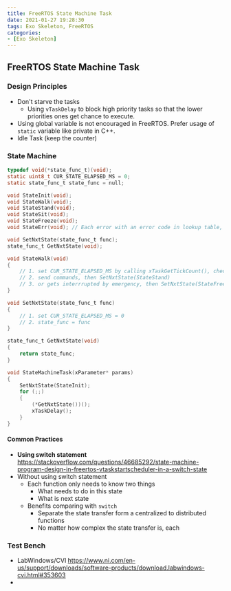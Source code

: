 ```yaml
---
title: FreeRTOS State Machine Task
date: 2021-01-27 19:28:30
tags: Exo Skeleton, FreeRTOS
categories:
- [Exo Skeleton]
---
```


## FreeRTOS State Machine Task

### Design Principles

- Don't starve the tasks
  - Using `vTaskDelay` to block high priority tasks so that the lower priorities ones get chance to execute.
- Using global variable is not encouraged in FreeRTOS.  Prefer usage of `static` variable like private in C++.
- Idle Task (keep the counter)

### State Machine

```c
typedef void(*state_func_t)(void);
static uint8_t CUR_STATE_ELAPSED_MS = 0;
static state_func_t state_func = null;

void StateInit(void);
void StateWalk(void);
void StateStand(void);
void StateSit(void);
void StateFreeze(void);
void StateErr(void); // Each error with an error code in lookup table, e.g. timeout

void SetNxtState(state_func_t func);
state_func_t GetNxtState(void);

void StateWalk(void)
{
    // 1. set CUR_STATE_ELAPSED_MS by calling xTaskGetTickCount(), check if timeout
    // 2. send commands, then SetNxtState(StateStand)
    // 3. or gets interrrupted by emergency, then SetNxtState(StateFreeze)
}

void SetNxtState(state_func_t func)
{
    // 1. set CUR_STATE_ELAPSED_MS = 0
    // 2. state_func = func
}

state_func_t GetNxtState(void)
{
    return state_func;
}

void StateMachineTask(xParameter* params)
{
    SetNxtState(StateInit);
    for (;;)
    {
        (*GetNxtState())();
        xTaskDelay();
    }
}
```



#### Common Practices

- **Using switch statement**
  https://stackoverflow.com/questions/46685292/state-machine-program-design-in-freertos-vtaskstartscheduler-in-a-switch-state
- Without using switch statement
  - Each function only needs to know two things
    - What needs to do in this state
    - What is next state
  - Benefits comparing with `switch`
    - Separate the state transfer form a centralized to distributed functions
    - No matter how complex the state transfer is, each   



### Test Bench

- LabWindows/CVI
  https://www.ni.com/en-us/support/downloads/software-products/download.labwindows-cvi.html#353603
- 

